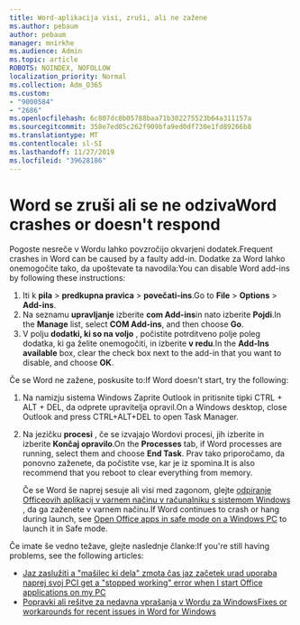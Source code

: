 ```yaml
---
title: Word-aplikacija visi, zruši, ali ne zažene
ms.author: pebaum
author: pebaum
manager: mnirkhe
ms.audience: Admin
ms.topic: article
ROBOTS: NOINDEX, NOFOLLOW
localization_priority: Normal
ms.collection: Adm_O365
ms.custom:
- "9000584"
- "2686"
ms.openlocfilehash: 6c807dc8b05788baa71b302275523b64a311157a
ms.sourcegitcommit: 358e7ed05c262f909bfa9ed0df730e1fd89266b8
ms.translationtype: MT
ms.contentlocale: sl-SI
ms.lasthandoff: 11/27/2019
ms.locfileid: "39628186"
---
```

# <a name="word-crashes-or-doesnt-respond"></a><span data-ttu-id="04e03-102">Word se zruši ali se ne odziva</span><span class="sxs-lookup"><span data-stu-id="04e03-102">Word crashes or doesn't respond</span></span>

<span data-ttu-id="04e03-103">Pogoste nesreče v Wordu lahko povzročijo okvarjeni dodatek.</span><span class="sxs-lookup"><span data-stu-id="04e03-103">Frequent crashes in Word can be caused by a faulty add-in.</span></span> <span data-ttu-id="04e03-104">Dodatke za Word lahko onemogočite tako, da upoštevate ta navodila:</span><span class="sxs-lookup"><span data-stu-id="04e03-104">You can disable Word add-ins by following these instructions:</span></span>

1. <span data-ttu-id="04e03-105">Iti k **pila** > **predkupna pravica** > **povečati-ins**.</span><span class="sxs-lookup"><span data-stu-id="04e03-105">Go to **File** > **Options** > **Add-ins**.</span></span>
2. <span data-ttu-id="04e03-106">Na seznamu **upravljanje** izberite **com Add-ins**in nato izberite **Pojdi**.</span><span class="sxs-lookup"><span data-stu-id="04e03-106">In the **Manage** list, select **COM Add-ins**, and then choose **Go**.</span></span>
3. <span data-ttu-id="04e03-107">V polju **dodatki, ki so na voljo** , počistite potrditveno polje poleg dodatka, ki ga želite onemogočiti, in izberite **v redu**.</span><span class="sxs-lookup"><span data-stu-id="04e03-107">In the **Add-Ins available** box, clear the check box next to the add-in that you want to disable, and choose **OK**.</span></span>

<span data-ttu-id="04e03-108">Če se Word ne zažene, poskusite to:</span><span class="sxs-lookup"><span data-stu-id="04e03-108">If Word doesn't start, try the following:</span></span>

1.   <span data-ttu-id="04e03-109">Na namizju sistema Windows Zaprite Outlook in pritisnite tipki CTRL + ALT + DEL, da odprete upravitelja opravil.</span><span class="sxs-lookup"><span data-stu-id="04e03-109">On a Windows desktop, close Outlook and press CTRL+ALT+DEL to open Task Manager.</span></span> 
2. <span data-ttu-id="04e03-110">Na jezičku **procesi** , če se izvajajo Wordovi procesi, jih izberite in izberite **Končaj opravilo**.</span><span class="sxs-lookup"><span data-stu-id="04e03-110">On the **Processes** tab, if Word processes are running, select them and choose **End Task**.</span></span> <span data-ttu-id="04e03-111">Prav tako priporočamo, da ponovno zaženete, da počistite vse, kar je iz spomina.</span><span class="sxs-lookup"><span data-stu-id="04e03-111">It is also recommend that you reboot to clear everything from memory.</span></span>

    <span data-ttu-id="04e03-112">Če se Word še naprej sesuje ali visi med zagonom, glejte [odpiranje Officeovih aplikacij v varnem načinu v računalniku s sistemom Windows](https://support.office.com/article/Open-Office-apps-in-safe-mode-on-a-Windows-PC-dedf944a-5f4b-4afb-a453-528af4f7ac72) , da ga zaženete v varnem načinu.</span><span class="sxs-lookup"><span data-stu-id="04e03-112">If Word continues to crash or hang during launch, see [Open Office apps in safe mode on a Windows PC](https://support.office.com/article/Open-Office-apps-in-safe-mode-on-a-Windows-PC-dedf944a-5f4b-4afb-a453-528af4f7ac72) to launch it in Safe mode.</span></span>

<span data-ttu-id="04e03-113">Če imate še vedno težave, glejte naslednje članke:</span><span class="sxs-lookup"><span data-stu-id="04e03-113">If you're still having problems, see the following articles:</span></span> 
- [<span data-ttu-id="04e03-114">Jaz zaslužiti a "mašilec ki dela" zmota čas jaz začetek urad uporaba naprej svoj PC</span><span class="sxs-lookup"><span data-stu-id="04e03-114">I get a "stopped working" error when I start Office applications on my PC</span></span>](https://support.office.com/article/52bd7985-4e99-4a35-84c8-2d9b8301a2fa)
- [<span data-ttu-id="04e03-115">Popravki ali rešitve za nedavna vprašanja v Wordu za Windows</span><span class="sxs-lookup"><span data-stu-id="04e03-115">Fixes or workarounds for recent issues in Word for Windows</span></span>](https://support.office.com/article/bf6bf17c-2807-4871-83ce-e337ae8f0b86)